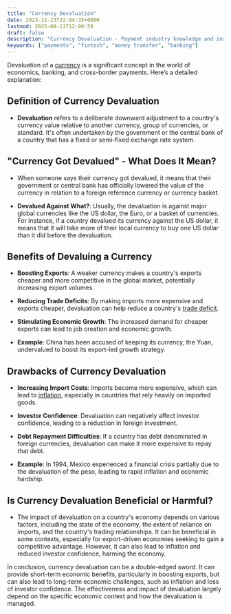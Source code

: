 ```yaml
---
title: "Currency Devaluation"
date: 2023-11-23T22:04:35+0000
lastmod: 2025-08-11T12:00:59
draft: false
description: "Currency Devaluation - Payment industry knowledge and insights"
keywords: ["payments", "fintech", "money transfer", "banking"]
---
```


Devaluation of a [currency](https://faisalkhanllc.xyz/resources/payments-wiki/c/currency/) is a significant concept in the world of economics, banking, and cross-border payments. Here’s a detailed explanation:

## **Definition of Currency Devaluation**

- **Devaluation** refers to a deliberate downward adjustment to a country's currency value relative to another currency, group of currencies, or standard. It's often undertaken by the government or the central bank of a country that has a fixed or semi-fixed exchange rate system.

## **"Currency Got Devalued" - What Does It Mean?**

- When someone says their currency got devalued, it means that their government or central bank has officially lowered the value of the currency in relation to a foreign reference currency or currency basket.

- **Devalued Against What?**: Usually, the devaluation is against major global currencies like the US dollar, the Euro, or a basket of currencies. For instance, if a country devalued its currency against the US dollar, it means that it will take more of their local currency to buy one US dollar than it did before the devaluation.

## **Benefits of Devaluing a Currency**

- **Boosting Exports**: A weaker currency makes a country's exports cheaper and more competitive in the global market, potentially increasing export volumes.

- **Reducing Trade Deficits**: By making imports more expensive and exports cheaper, devaluation can help reduce a country's [trade deficit](https://faisalkhanllc.xyz/resources/payments-wiki/t/trade-deficit/).

- **Stimulating Economic Growth**: The increased demand for cheaper exports can lead to job creation and economic growth.

- **Example**: China has been accused of keeping its currency, the Yuan, undervalued to boost its export-led growth strategy.

## **Drawbacks of Currency Devaluation**

- **Increasing Import Costs**: Imports become more expensive, which can lead to [inflation](https://faisalkhanllc.xyz/resources/payments-wiki/i/inflation/), especially in countries that rely heavily on imported goods.

- **Investor Confidence**: Devaluation can negatively affect investor confidence, leading to a reduction in foreign investment.

- **Debt Repayment Difficulties**: If a country has debt denominated in foreign currencies, devaluation can make it more expensive to repay that debt.

- **Example**: In 1994, Mexico experienced a financial crisis partially due to the devaluation of the peso, leading to rapid inflation and economic hardship.

## **Is Currency Devaluation Beneficial or Harmful?**

- The impact of devaluation on a country's economy depends on various factors, including the state of the economy, the extent of reliance on imports, and the country's trading relationships. It can be beneficial in some contexts, especially for export-driven economies seeking to gain a competitive advantage. However, it can also lead to inflation and reduced investor confidence, harming the economy.

In conclusion, currency devaluation can be a double-edged sword. It can provide short-term economic benefits, particularly in boosting exports, but can also lead to long-term economic challenges, such as inflation and loss of investor confidence. The effectiveness and impact of devaluation largely depend on the specific economic context and how the devaluation is managed.